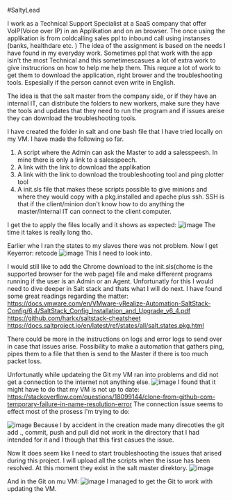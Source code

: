 #SaltyLead

I work as a Technical Support Specialist at a SaaS company that offer VoIP(Voice over IP) in an Applikation and on an browser.
The once using the applikation is from coldcalling sales ppl to inbound call using instanses (banks, healthdare etc. )
The idea of the assignment is based on the needs I have found in my everyday work. Sometimes ppl that work with the app isin't the most Technical and this sometimescasues a lot of extra work to give instrucrions on how to help me help them.
This requre a lot of work to get them to download the application, right brower and the troubleshooting tools. Espesially if the person cannot even write in English.

The idea is that the salt master from the company side, or if they have an internal IT, can distribute the folders to new workers, make sure they have the tools and updates that they need to run the program and if issues areise they can download the troubleshooting tools. 

I have created the folder in salt and one bash file that I have tried locally on my VM. 
I have made the following so far.
1. A script where the Admin can ask the Master to add a salesspeesh. In mine there is only a link to a salesspeech. 
2. A link with the link to download the applikation 
3. A link with the link to download the troubleshooting tool and ping plotter tool
4. A init.sls file that makes these scripts possible to give minions and where they would copy with a pkg.installed and apache plus ssh. SSH is that if the client/minion don't know how to do anything the master/Internal IT can connect to the client computer. 

I get the to apply the files locally and it shows as expected: 
![image](https://user-images.githubusercontent.com/117899860/207680524-b06fc912-c624-46d4-b738-ccbd56aaf144.png)
The time it takes is really long tho. 

Earlier whe I ran the states to my slaves there was not problem. Now I get Keyerror: retcode
![image](https://user-images.githubusercontent.com/117899860/207681187-b984d295-31ee-4610-ae6a-bd0631bbe0e7.png)
This I need to look into. 

I would still like to add the Chrome download to the init.sls(chome is the supported browser for the web page) file and make differernt programs running if the user is an Admin or an Agent. Unfortunatly for this I would need to dive deeper in Salt stack and thats what I will do next. I have found some great readings regarding the matter: 
https://docs.vmware.com/en/VMware-vRealize-Automation-SaltStack-Config/6.4/SaltStack_Config_Installation_and_Upgrade_v6_4.pdf
https://github.com/harkx/saltstack-cheatsheet
https://docs.saltproject.io/en/latest/ref/states/all/salt.states.pkg.html

There could be more in the instructions on logs and error logs to send over in case that issues arise. Possibility to make a automation that gathers ping, pipes them to a file that then is send to the Master if there is too much packet loss. 

Unfortunatly while updateing the Git my VM ran into problems and did not get a connection to the internet not anything else. 
![image](https://user-images.githubusercontent.com/117899860/207681732-d0220cea-e1e2-41a6-9f96-62750996ea7d.png)
I found that it might have to do that my VM is not up to date: 
 https://stackoverflow.com/questions/18099144/clone-from-github-com-temporary-failure-in-name-resolution-error
 The connection issue seems to effect most of the prosess I'm trying to do: 
 
 ![image](https://user-images.githubusercontent.com/117899860/207682316-0087c6ed-f7e5-4987-be16-fdc5ceaa74e4.png)
Because I by accident in the creation made many direcoties the git add ., commit, push and pull did not work in the directory that I had intended for it and I though that this first casues the issue. 

Now It does seem like I need to start troubleshooting the issues that arised during this project.
I will upload all the scripts when the issue has been resolved. At this moment they exist in the salt master direktory. 
 ![image](https://user-images.githubusercontent.com/117899860/207682468-5e1a5e4e-45fe-49b7-8919-26a1181f5ba6.png)
 
 And in the Git on mu VM: 
 ![image](https://user-images.githubusercontent.com/117899860/207685917-bb160283-1076-43f8-b66b-990340418b47.png)
 I managed to get the Git to work with updating the VM.



 
